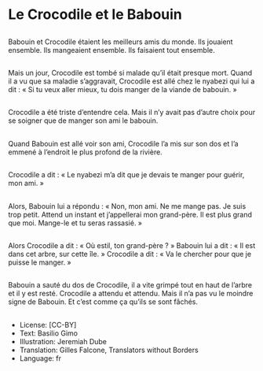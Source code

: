 # Le Crocodile et le Babouin

##
Babouin et Crocodile étaient les
meilleurs amis du monde. Ils
jouaient ensemble. Ils
mangeaient ensemble. Ils
faisaient tout ensemble.

##
Mais un jour, Crocodile est
tombé si malade qu’il était
presque mort.
Quand il a vu que sa maladie
s’aggravait, Crocodile est allé
chez le nyabezi qui lui a dit : «
Si tu veux aller mieux, tu dois
manger de la viande de
babouin. »

##
Crocodile a été triste
d’entendre cela. Mais il n’y
avait pas d’autre choix pour se
soigner que de manger son ami
le babouin.

##
Quand Babouin est allé voir son
ami, Crocodile l’a mis sur son
dos et l’a emmené à l’endroit le
plus profond de la rivière.

##
Crocodile a dit : « Le nyabezi
m’a dit que je devais te manger
pour guérir, mon ami. »

##
Alors, Babouin lui a répondu : «
Non, mon ami. Ne me mange
pas. Je suis trop petit. Attend un
instant et j’appellerai mon
grand-père. Il est plus grand
que moi. Mange-le et tu seras
rassasié. »

##
Alors Crocodile a dit : « Où estil, ton grand-père ? » Babouin
lui a dit : « Il est dans cet arbre,
sur cette île. » Crocodile a dit :
« Va le chercher pour que je
puisse le manger. »

##
Babouin a sauté du dos de
Crocodile, il a vite grimpé tout
en haut de l’arbre et il y est
resté. Crocodile a attendu et
attendu. Mais il n’a pas vu le
moindre signe de Babouin.
Et c’est comme ça qu’ils se sont
fâchés.

##
* License: [CC-BY]
* Text: Basilio Gimo
* Illustration: Jeremiah Dube
* Translation: Gilles Falcone, Translators without Borders
* Language: fr
